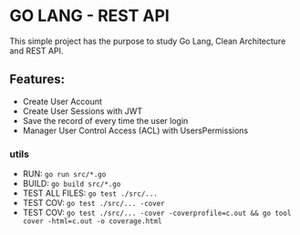 # GO LANG - REST API

This simple project has the purpose to study Go Lang, Clean Architecture and REST API.

## Features:

- Create User Account
- Create User Sessions with JWT
- Save the record of every time the user login
- Manager User Control Access (ACL) with UsersPermissions


### utils

- RUN: `go run src/*.go`
- BUILD: `go build src/*.go`
- TEST ALL FILES: `go test ./src/...`
- TEST COV: `go test ./src/... -cover`
- TEST COV: `go test ./src/... -cover -coverprofile=c.out && go tool cover -html=c.out -o coverage.html`